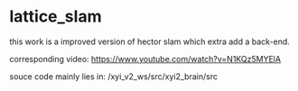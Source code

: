 # lattice_slam
this work is a improved version of hector slam which extra add a back-end.

corresponding video: 		https://www.youtube.com/watch?v=N1KQz5MYElA

souce code mainly lies in: 	/xyi_v2_ws/src/xyi2_brain/src



